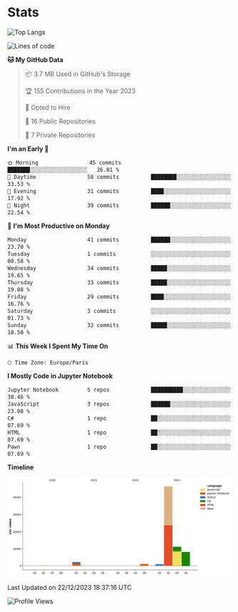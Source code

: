 <!---
- 👋 Hi, I'm Miike! <img src="furry.gif" alt="Hewwo" width="80" height="50"> 
- 👀 I'm interested in a variety of topics, including cloud computing, Minecraft servers, cybersecurity, programming, electronics, and many others.
- 🌱 I'm currently working on ----
- 📫 You can reach me at miike@miike7.com
- 🐍 I know Python and some C++.
- 💻 I'm learning C#.
- 🔧 I'm a SysAdmin.
- 🐾 OwO, what's this?
Miike728/Miike728 is a ✨ special ✨ repository because its `README.md` (this file) appears on your GitHub profile.
You can click the Preview link to take a look at your changes.


# 🛠️ Tools
## 🌐 Browsers
![Edge](https://img.shields.io/badge/Edge-0078D7?style=for-the-badge&logo=Microsoft-edge&logoColor=white)
![Google Chrome](https://img.shields.io/badge/Google%20Chrome-4285F4?style=for-the-badge&logo=GoogleChrome&logoColor=white)
![Tor](https://img.shields.io/badge/Tor-7D4698?style=for-the-badge&logo=Tor-Browser&logoColor=white)

## 📂 Cloud Storage
![Google Drive](https://img.shields.io/badge/Google%20Drive-4285F4?style=for-the-badge&logo=googledrive&logoColor=white)
![Mega.nz](https://img.shields.io/badge/Mega-%23D90007.svg?style=for-the-badge&logo=Mega&logoColor=white)

## 💾 Databases
![MySQL](https://img.shields.io/badge/mysql-%2300f.svg?style=for-the-badge&logo=mysql&logoColor=white)
![SQLite](https://img.shields.io/badge/sqlite-%2307405e.svg?style=for-the-badge&logo=sqlite&logoColor=white)

## 🎨 Design

## 🧑‍💻 Developer/Forums
![Stack Overflow](https://img.shields.io/badge/-Stackoverflow-FE7A16?style=for-the-badge&logo=stack-overflow&logoColor=white)
![Stack Exchange](https://img.shields.io/badge/StackExchange-%23ffffff.svg?style=for-the-badge&logo=StackExchange&logoColor=white)

## 📚 Frameworks, Platforms and Libraries
![Anaconda](https://img.shields.io/badge/Anaconda-%2344A833.svg?style=for-the-badge&logo=anaconda&logoColor=white)
![NPM](https://img.shields.io/badge/NPM-%23CB3837.svg?style=for-the-badge&logo=npm&logoColor=white)
![NodeJS](https://img.shields.io/badge/node.js-6DA55F?style=for-the-badge&logo=node.js&logoColor=white)

## ☁️ Hosting/SaaS
![AWS](https://img.shields.io/badge/AWS-%23FF9900.svg?style=for-the-badge&logo=amazon-aws&logoColor=white)
![Azure](https://img.shields.io/badge/azure-%230072C6.svg?style=for-the-badge&logo=microsoftazure&logoColor=white)
![Cloudflare](https://img.shields.io/badge/Cloudflare-F38020?style=for-the-badge&logo=Cloudflare&logoColor=white)
![Datadog](https://img.shields.io/badge/datadog-%23632CA6.svg?style=for-the-badge&logo=datadog&logoColor=white)
![Firebase](https://img.shields.io/badge/firebase-%23039BE5.svg?style=for-the-badge&logo=firebase)
![Google Cloud](https://img.shields.io/badge/GoogleCloud-%234285F4.svg?style=for-the-badge&logo=google-cloud&logoColor=white)
![Oracle](https://img.shields.io/badge/Oracle-F80000?style=for-the-badge&logo=oracle&logoColor=white)

## 💻 IDEs/Editors
![IntelliJ IDEA](https://img.shields.io/badge/IntelliJIDEA-000000.svg?style=for-the-badge&logo=intellij-idea&logoColor=white)
![Visual Studio Code](https://img.shields.io/badge/Visual%20Studio%20Code-0078d7.svg?style=for-the-badge&logo=visual-studio-code&logoColor=white)

## 🎛️ OS
![Android](https://img.shields.io/badge/Android-3DDC84?style=for-the-badge&logo=android&logoColor=white)
![Debian](https://img.shields.io/badge/Debian-D70A53?style=for-the-badge&logo=debian&logoColor=white)
![Kali](https://img.shields.io/badge/Kali-268BEE?style=for-the-badge&logo=kalilinux&logoColor=white)
![Ubuntu](https://img.shields.io/badge/Ubuntu-E95420?style=for-the-badge&logo=ubuntu&logoColor=white)
![Windows](https://img.shields.io/badge/Windows-0078D6?style=for-the-badge&logo=windows&logoColor=white)

## 🥅 Other Crap
![Arduino](https://img.shields.io/badge/-Arduino-00979D?style=for-the-badge&logo=Arduino&logoColor=white)
![Jira](https://img.shields.io/badge/jira-%230A0FFF.svg?style=for-the-badge&logo=jira&logoColor=white)
![Nginx](https://img.shields.io/badge/nginx-%23009639.svg?style=for-the-badge&logo=nginx&logoColor=white)
![GitHub](https://img.shields.io/badge/github-%23121011.svg?style=for-the-badge&logo=github&logoColor=white)

## 🎈 More Crap
![Slack](https://img.shields.io/badge/Slack-4A154B?style=for-the-badge&logo=slack&logoColor=white)


# Skills
[![StarRating Component](https://readme-components.vercel.app/api?component=star-rating&skill=python&text=3.5)](https://github.com/harish-sethuraman/readme-components)
[![StarRating Component](https://readme-components.vercel.app/api?component=star-rating&skill=cplusplus&text=3)](https://github.com/harish-sethuraman/readme-components)
[![StarRating Component](https://readme-components.vercel.app/api?component=star-rating&skill=csharp&text=3)](https://github.com/harish-sethuraman/readme-components)
[![StarRating Component](https://readme-components.vercel.app/api?component=star-rating&skill=Jupyter&text=4)](https://github.com/harish-sethuraman/readme-components)
[![StarRating Component](https://readme-components.vercel.app/api?component=star-rating&skill=MySQL&text=5)](https://github.com/harish-sethuraman/readme-components)
[![StarRating Component](https://readme-components.vercel.app/api?component=star-rating&skill=linux&text=4)](https://github.com/harish-sethuraman/readme-components)
[![StarRating Component](https://readme-components.vercel.app/api?component=star-rating&skill=windows&text=5)](https://github.com/harish-sethuraman/readme-components)
[![StarRating Component](https://readme-components.vercel.app/api?component=star-rating&skill=visualstudio&text=2)](https://github.com/harish-sethuraman/readme-components)
[![StarRating Component](https://readme-components.vercel.app/api?component=star-rating&skill=Jira&text=5)](https://github.com/harish-sethuraman/readme-components)
[![StarRating Component](https://readme-components.vercel.app/api?component=star-rating&skill=Minecraft&text=5)](https://github.com/harish-sethuraman/readme-components)

--->

# Stats

![Top Langs](https://github-readme-stats.vercel.app/api/top-langs/?username=Miike728)

<!--START_SECTION:waka-->
![Lines of code](https://img.shields.io/badge/From%20Hello%20World%20I%27ve%20Written-69.6%20thousand%20lines%20of%20code-blue)

**🐱 My GitHub Data** 

> 📦 3.7 MB Used in GitHub's Storage 
 > 
> 🏆 155 Contributions in the Year 2023
 > 
> 💼 Opted to Hire
 > 
> 📜 16 Public Repositories 
 > 
> 🔑 7 Private Repositories 
 > 
**I'm an Early 🐤** 

```text
🌞 Morning                45 commits          ███████░░░░░░░░░░░░░░░░░░   26.01 % 
🌆 Daytime                58 commits          ████████░░░░░░░░░░░░░░░░░   33.53 % 
🌃 Evening                31 commits          ████░░░░░░░░░░░░░░░░░░░░░   17.92 % 
🌙 Night                  39 commits          ██████░░░░░░░░░░░░░░░░░░░   22.54 % 
```
📅 **I'm Most Productive on Monday** 

```text
Monday                   41 commits          ██████░░░░░░░░░░░░░░░░░░░   23.70 % 
Tuesday                  1 commits           ░░░░░░░░░░░░░░░░░░░░░░░░░   00.58 % 
Wednesday                34 commits          █████░░░░░░░░░░░░░░░░░░░░   19.65 % 
Thursday                 33 commits          █████░░░░░░░░░░░░░░░░░░░░   19.08 % 
Friday                   29 commits          ████░░░░░░░░░░░░░░░░░░░░░   16.76 % 
Saturday                 3 commits           ░░░░░░░░░░░░░░░░░░░░░░░░░   01.73 % 
Sunday                   32 commits          █████░░░░░░░░░░░░░░░░░░░░   18.50 % 
```


📊 **This Week I Spent My Time On** 

```text
🕑︎ Time Zone: Europe/Paris
```

**I Mostly Code in Jupyter Notebook** 

```text
Jupyter Notebook         5 repos             ██████████░░░░░░░░░░░░░░░   38.46 % 
JavaScript               3 repos             ██████░░░░░░░░░░░░░░░░░░░   23.08 % 
C#                       1 repo              ██░░░░░░░░░░░░░░░░░░░░░░░   07.69 % 
HTML                     1 repo              ██░░░░░░░░░░░░░░░░░░░░░░░   07.69 % 
Pawn                     1 repo              ██░░░░░░░░░░░░░░░░░░░░░░░   07.69 % 
```



**Timeline**

![Lines of Code chart](https://raw.githubusercontent.com/Miike728/Miike728/main/assets/bar_graph.png)


 Last Updated on 22/12/2023 18:37:16 UTC
<!--END_SECTION:waka-->

![Profile Views](https://komarev.com/ghpvc/?username=Miike728&color=brightgreen&base=347)
<!---
![furry progressbar](https://readme-components.vercel.app/api?component=linearprogress&design=neon&value=99&skill=Furry&fill=008f39)
--->
